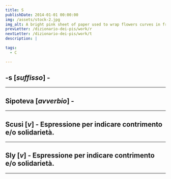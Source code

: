 ```yaml
---
title: S
publishDate: 2014-01-01 00:00:00
img: /assets/stock-2.jpg
img_alt: A bright pink sheet of paper used to wrap flowers curves in front of rich blue background
prevLetter: /dizionario-dei-pis/work/r
nextLetter: /dizionario-dei-pis/work/t
description: |

tags:
  - C

---
```

**-s** [*suffisso*] - 
---
---
**Sipoteva** [*avverbio*] - 
---
---
**Scusi** [*v*] - Espressione per indicare contrimento e/o solidarietà.
---
---
**Sly** [*v*] - Espressione per indicare contrimento e/o solidarietà.
---
---